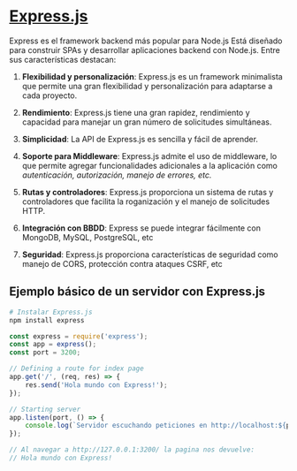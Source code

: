 # [Express.js](https://developer.mozilla.org/en-US/docs/Learn/Server-side/Express_Nodejs/Introduction)
Express es el framework backend más popular para Node.js
Está diseñado para construir SPAs y desarrollar aplicaciones backend con Node.js. Entre sus características destacan:

1. **Flexibilidad y personalización**: Express.js es un framework minimalista que permite una gran flexibilidad y personalización para adaptarse a cada proyecto.

2. **Rendimiento**: Express.js tiene una gran rapidez, rendimiento y capacidad para manejar un gran número de solicitudes simultáneas.

3. **Simplicidad**: La API de Express.js es sencilla y fácil de aprender.

4. **Soporte para Middleware**: Express.js admite el uso de middleware, lo que permite agregar funcionalidades adicionales a la aplicación como *autenticación, autorización, manejo de errores, etc.*

5. **Rutas y controladores**: Express.js proporciona un sistema de rutas y controladores que facilita la roganización y el manejo de solicitudes HTTP.

6. **Integración con BBDD**: Express se puede integrar fácilmente con MongoDB, MySQL, PostgreSQL, etc

7. **Seguridad**: Express.js proporciona características de seguridad como manejo de CORS, protección contra ataques CSRF, etc

## Ejemplo básico de un servidor con Express.js
```sh
# Instalar Express.js
npm install express
```

```js
const express = require('express');
const app = express();
const port = 3200;

// Defining a route for index page
app.get('/', (req, res) => {
	res.send('Hola mundo con Express!');
});

// Starting server
app.listen(port, () => {
	console.log(`Servidor escuchando peticiones en http://localhost:${port}`);
});

// Al navegar a http://127.0.0.1:3200/ la pagina nos devuelve:
// Hola mundo con Express!
```